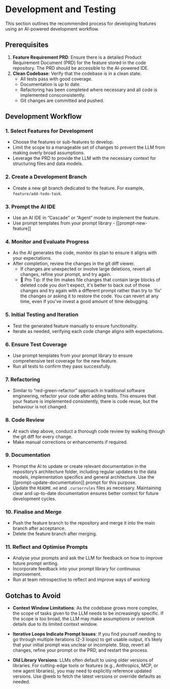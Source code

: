 # Development and Testing

This section outlines the recommended process for developing features using an AI-powered development workflow. 

## Prerequisites

1. **Feature Requirement PRD**: Ensure there is a detailed Product Requirement Document (PRD) for the feature stored in the code repository. The PRD should be accessible to the AI-powered IDE.
2. **Clean Codebase**: Verify that the codebase is in a clean state:
    - All tests pass with good coverage.
    - Documentation is up to date.
    - Refactoring has been completed where necessary and all code is implemented consconsistently.
    - Git changes are committed and pushed.

## Development Workflow

### 1. Select Features for Development

- Choose the features or sub-features to develop.
- Limit the scope to a manageable set of changes to prevent the LLM from making overly broad assumptions.
- Leverage the PRD to provide the LLM with the necessary context for structuring files and data models.

### 2. Create a Development Branch

- Create a new git branch dedicated to the feature. For example, `feature/add-todo-task`.

### 3. Prompt the AI IDE

- Use an AI IDE in “Cascade” or “Agent” mode to implement the feature.
- Use prompt templates from your prompt library - [[prompt-new-feature]]
### 4. Monitor and Evaluate Progress

- As the AI generates the code, monitor its plan to ensure it aligns with your expectations.
- After completion, review the changes in the git diff viewer.
    - If changes are unexpected or involve large deletions, revert all changes, refine your prompt, and try again.
    - 🚀 Pro Tip: If the llm makes file changes that contain large blocks of deleted code you don't expect, it's better to back out of those changes and try again with a different prompt rather than try to 'fix' the changes or asking it to restore the code. You can revert at any time, even if you've invest a good amount of time debugging.

### 5. Initial Testing and Iteration

- Test the generated feature manually to ensure functionality.
- Iterate as needed, verifying each code change aligns with expectations.

### 6. Ensure Test Coverage

- Use prompt templates from your prompt library to ensure comprehensive test coverage for the new feature.
- Run all tests to confirm they pass successfully.

### 7. Refactoring

- Similar to “red-green-refactor” approach in traditional software engineering, refactor your code after adding tests. This ensures that your feature is implemented consistently, there is code reuse, but the behaviour is not changed. 

### 8. Code Review

- At each step above, conduct a thorough code review by walking through the git diff for every change.
- Make manual corrections or enhancements if required.

### 9. Documentation

- Prompt the AI to update or create relevant documentation in the repository’s architecture folder, including regular updates to the data models, implementation specifics and general architecture. Use the [[prompt-update-documentation]] prompt for this purpose.
- Update the `README.md` and `.cursorrules` files as necessary. Maintaining clear and up-to-date documentation ensures better context for future development cycles.

### 10. Finalise and Merge

- Push the feature branch to the repository and merge it into the main branch after acceptance.
- Delete the feature branch after merging.

### 11. Reflect and Optimise Prompts

- Analyse your prompts and ask the LLM for feedback on how to improve future prompt writing.
- Incorporate feedback into your prompt library for continuous improvement.
- Run at team retrospective to reflect and improve ways of working

## Gotchas to Avoid

- **Context Window Limitations**: As the codebase grows more complex, the scope of tasks given to the LLM needs to be increasingly specific. If the scope is too broad, the LLM may make assumptions or overlook details due to its limited context window.
    
- **Iterative Loops Indicate Prompt Issues**: If you find yourself needing to go through multiple iterations (2-3 loops) to get usable output, it’s likely that your initial prompt was unclear or incomplete. Stop, revert all changes, refine your prompt or the PRD, and restart the process.
    
- **Old Library Versions**: LLMs often default to using older versions of libraries. For cutting-edge tools or features (e.g., Anthropics, MCP, or new agent libraries), you may need to explicitly reference updated versions. Use @web to fetch the latest versions or override defaults as needed.
